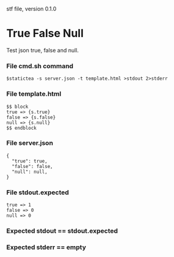 stf file, version 0.1.0

# True False Null

Test json true, false and null.

### File cmd.sh command

~~~
$statictea -s server.json -t template.html >stdout 2>stderr
~~~

### File template.html

~~~
$$ block
true => {s.true}
false => {s.false}
null => {s.null}
$$ endblock
~~~

### File server.json

~~~
{
  "true": true,
  "false": false,
  "null": null,
}
~~~

### File stdout.expected

~~~
true => 1
false => 0
null => 0
~~~

### Expected stdout == stdout.expected
### Expected stderr == empty

